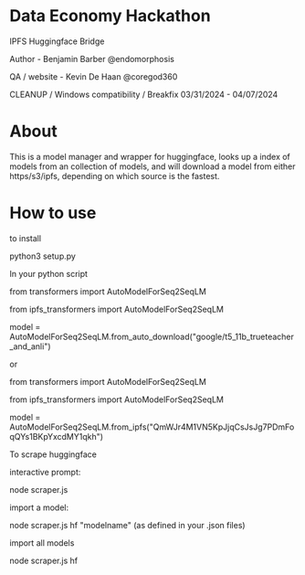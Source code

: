 # Data Economy Hackathon
IPFS Huggingface Bridge

Author - Benjamin Barber @endomorphosis

QA / website - Kevin De Haan @coregod360

CLEANUP / Windows compatibility / Breakfix 03/31/2024 - 04/07/2024

# About

This is a model manager and wrapper for huggingface, looks up a index of models from an collection of models, and will download a model from either https/s3/ipfs, depending on which source is the fastest.

# How to use

to install
 
python3 setup.py

In your python script

from transformers import AutoModelForSeq2SeqLM

from ipfs_transformers import AutoModelForSeq2SeqLM

model = AutoModelForSeq2SeqLM.from_auto_download("google/t5_11b_trueteacher_and_anli")

or 

from transformers import AutoModelForSeq2SeqLM

from ipfs_transformers import AutoModelForSeq2SeqLM

model = AutoModelForSeq2SeqLM.from_ipfs("QmWJr4M1VN5KpJjqCsJsJg7PDmFoqQYs1BKpYxcdMY1qkh")

To scrape huggingface

interactive prompt:

node scraper.js 

import a model:

node scraper.js hf "modelname" (as defined in your .json files)

import all models 

node scraper.js hf 
